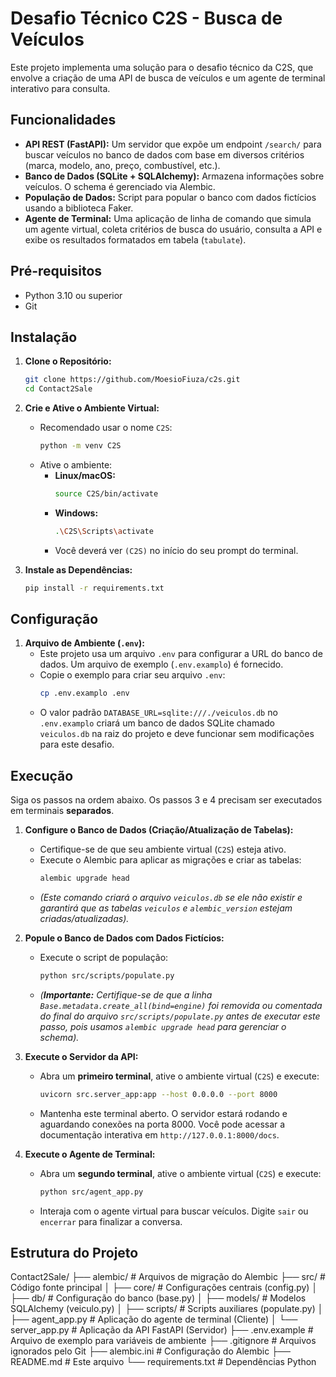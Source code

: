 # Desafio Técnico C2S - Busca de Veículos

Este projeto implementa uma solução para o desafio técnico da C2S, que envolve a criação de uma API de busca de veículos e um agente de terminal interativo para consulta.

## Funcionalidades

- **API REST (FastAPI):** Um servidor que expõe um endpoint `/search/` para buscar veículos no banco de dados com base em diversos critérios (marca, modelo, ano, preço, combustível, etc.).
- **Banco de Dados (SQLite + SQLAlchemy):** Armazena informações sobre veículos. O schema é gerenciado via Alembic.
- **População de Dados:** Script para popular o banco com dados fictícios usando a biblioteca Faker.
- **Agente de Terminal:** Uma aplicação de linha de comando que simula um agente virtual, coleta critérios de busca do usuário, consulta a API e exibe os resultados formatados em tabela (`tabulate`).

## Pré-requisitos

- Python 3.10 ou superior
- Git

## Instalação

1.  **Clone o Repositório:**

    ```bash
    git clone https://github.com/MoesioFiuza/c2s.git
    cd Contact2Sale
    ```

2.  **Crie e Ative o Ambiente Virtual:**

    - Recomendado usar o nome `C2S`:
      ```bash
      python -m venv C2S
      ```
    - Ative o ambiente:
      - **Linux/macOS:**
        ```bash
        source C2S/bin/activate
        ```
      - **Windows:**
        ```bash
        .\C2S\Scripts\activate
        ```
      - Você deverá ver `(C2S)` no início do seu prompt do terminal.

3.  **Instale as Dependências:**
    ```bash
    pip install -r requirements.txt
    ```

## Configuração

1.  **Arquivo de Ambiente (`.env`):**
    - Este projeto usa um arquivo `.env` para configurar a URL do banco de dados. Um arquivo de exemplo (`.env.examplo`) é fornecido.
    - Copie o exemplo para criar seu arquivo `.env`:
      ```bash
      cp .env.examplo .env
      ```
    - O valor padrão `DATABASE_URL=sqlite:///./veiculos.db` no `.env.examplo` criará um banco de dados SQLite chamado `veiculos.db` na raiz do projeto e deve funcionar sem modificações para este desafio.

## Execução

Siga os passos na ordem abaixo. Os passos 3 e 4 precisam ser executados em terminais **separados**.

1.  **Configure o Banco de Dados (Criação/Atualização de Tabelas):**

    - Certifique-se de que seu ambiente virtual (`C2S`) esteja ativo.
    - Execute o Alembic para aplicar as migrações e criar as tabelas:
      ```bash
      alembic upgrade head
      ```
    - _(Este comando criará o arquivo `veiculos.db` se ele não existir e garantirá que as tabelas `veiculos` e `alembic_version` estejam criadas/atualizadas)._

2.  **Popule o Banco de Dados com Dados Fictícios:**

    - Execute o script de população:
      ```bash
      python src/scripts/populate.py
      ```
    - _(**Importante:** Certifique-se de que a linha `Base.metadata.create_all(bind=engine)` foi removida ou comentada do final do arquivo `src/scripts/populate.py` antes de executar este passo, pois usamos `alembic upgrade head` para gerenciar o schema)._

3.  **Execute o Servidor da API:**

    - Abra um **primeiro terminal**, ative o ambiente virtual (`C2S`) e execute:
      ```bash
      uvicorn src.server_app:app --host 0.0.0.0 --port 8000
      ```
    - Mantenha este terminal aberto. O servidor estará rodando e aguardando conexões na porta 8000. Você pode acessar a documentação interativa em `http://127.0.0.1:8000/docs`.

4.  **Execute o Agente de Terminal:**
    - Abra um **segundo terminal**, ative o ambiente virtual (`C2S`) e execute:
      ```bash
      python src/agent_app.py
      ```
    - Interaja com o agente virtual para buscar veículos. Digite `sair` ou `encerrar` para finalizar a conversa.

## Estrutura do Projeto

Contact2Sale/
├── alembic/ # Arquivos de migração do Alembic
├── src/ # Código fonte principal
│ ├── core/ # Configurações centrais (config.py)
│ ├── db/ # Configuração do banco (base.py)
│ ├── models/ # Modelos SQLAlchemy (veiculo.py)
│ ├── scripts/ # Scripts auxiliares (populate.py)
│ ├── agent_app.py # Aplicação do agente de terminal (Cliente)
│ └── server_app.py # Aplicação da API FastAPI (Servidor)
├── .env.example # Arquivo de exemplo para variáveis de ambiente
├── .gitignore # Arquivos ignorados pelo Git
├── alembic.ini # Configuração do Alembic
├── README.md # Este arquivo
└── requirements.txt # Dependências Python
